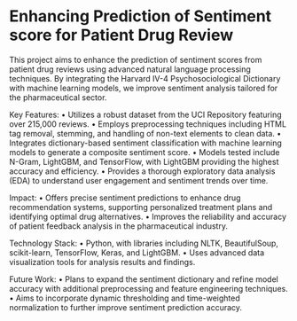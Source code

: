 # Enhancing Prediction of Sentiment score for Patient Drug Review
This project aims to enhance the prediction of sentiment scores from patient drug reviews using advanced natural language processing techniques. By integrating the Harvard IV-4 Psychosociological Dictionary with machine learning models, we improve sentiment analysis tailored for the pharmaceutical sector.

Key Features:
	•	Utilizes a robust dataset from the UCI Repository featuring over 215,000 reviews.
	•	Employs preprocessing techniques including HTML tag removal, stemming, and handling of non-text elements to clean data.
	•	Integrates dictionary-based sentiment classification with machine learning models to generate a composite sentiment score.
	•	Models tested include N-Gram, LightGBM, and TensorFlow, with LightGBM providing the highest accuracy and efficiency.
	•	Provides a thorough exploratory data analysis (EDA) to understand user engagement and sentiment trends over time.

Impact:
	•	Offers precise sentiment predictions to enhance drug recommendation systems, supporting personalized treatment plans and identifying optimal drug alternatives.
	•	Improves the reliability and accuracy of patient feedback analysis in the pharmaceutical industry.

Technology Stack:
	•	Python, with libraries including NLTK, BeautifulSoup, scikit-learn, TensorFlow, Keras, and LightGBM.
	•	Uses advanced data visualization tools for analysis results and findings.

Future Work:
	•	Plans to expand the sentiment dictionary and refine model accuracy with additional preprocessing and feature engineering techniques.
	•	Aims to incorporate dynamic thresholding and time-weighted normalization to further improve sentiment prediction accuracy.
